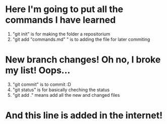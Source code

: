 # Here I'm going to put all the commands I have learned
1. "git init" is for making the folder a repositorium 
2. "git add "commands.md" " is to adding the file for later commiting

# New branch changes! Oh no, I broke my list! Oops... 

3. "git commit" is to commit :D
4. "git status" is for basically cheching the status
5. "git add ." means add all the new and changed files

# And this line is added in the internet!
